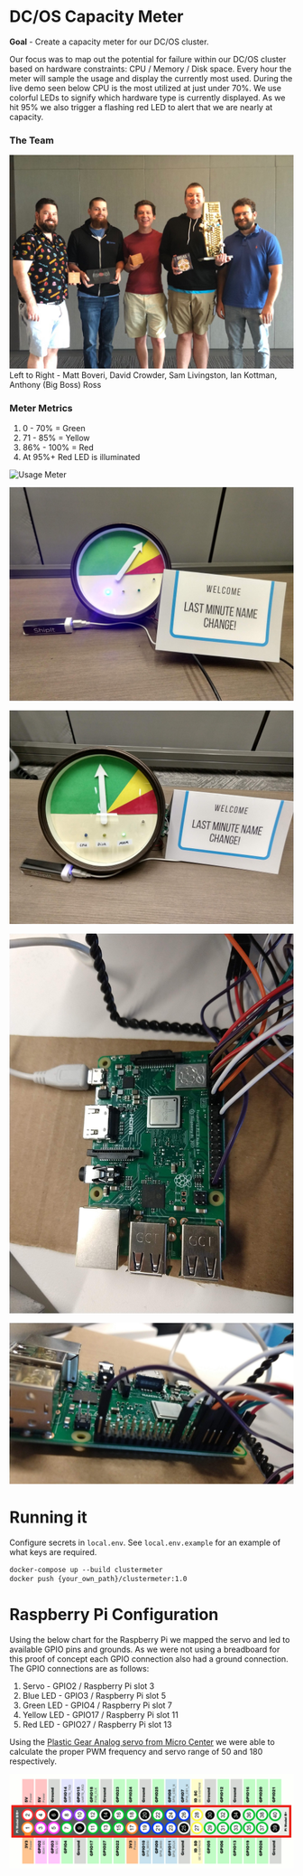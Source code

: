 # DC/OS Capacity Meter
**Goal** - Create a capacity meter for our DC/OS cluster.   

Our focus was to map out the potential for failure within our DC/OS cluster based on hardware constraints: CPU / Memory / Disk space. Every hour the meter will sample the usage and display the currently most used. During the live demo seen below CPU is the most utilized at just under 70%. We use colorful LEDs to signify which hardware type is currently displayed. As we hit 95% we also trigger a flashing red LED to alert that we are nearly at capacity.

### The Team
![The Team](/images/The_Team.png "The Team")
Left to Right - Matt Boveri, David Crowder, Sam Livingston, Ian Kottman, Anthony (Big Boss) Ross

### Meter Metrics
1. 0 - 70% = Green
1. 71 - 85% = Yellow
1. 86% - 100% = Red
1. At 95%+ Red LED is illuminated

![Usage Meter](/images/usage_meter.gif)

![Cluster CPU Meter](/images/meter_face_CPU.jpg?raw=true "Cluster Meter CPU")

![Cluster Memory Meter](/images/meter_face_MEM.jpg?raw=true "Cluster Meter Memory")

![Raspberry Pi Top](/images/PI_top.jpg?raw=true "Cluster Meter Raspberry Pi Top")

![Raspberry Pi Side](/images/PI_side.jpg?raw=true "Cluster Meter Raspberry Pi Side")

# Running it
Configure secrets in `local.env`. See `local.env.example` for an example of what keys are required.

```
docker-compose up --build clustermeter
docker push {your_own_path}/clustermeter:1.0
```
# Raspberry Pi Configuration

Using the below chart for the Raspberry Pi we mapped the servo and led to available GPIO pins and grounds.  As we were not using a breadboard for this proof of concept each GPIO connection also had a ground connection.  The GPIO connections are as follows:
1. Servo - GPIO2 / Raspberry Pi slot 3
1. Blue LED - GPIO3 / Raspberry Pi slot 5
1. Green LED - GPIO4 / Raspberry Pi slot 7
1. Yellow LED - GPIO17 / Raspberry Pi slot 11
1. Red LED - GPIO27 / Raspberry Pi slot 13

Using the [Plastic Gear Analog servo from Micro Center](https://www.microcenter.com/product/487781/mini-analog-servo) we were able to calculate the proper PWM frequency and servo range of 50 and 180 respectively.

![Raspberry Pi 3 Configuration](/images/Raspberry_Pi.png?raw=true "Raspberry Pi 3 Configuration")
